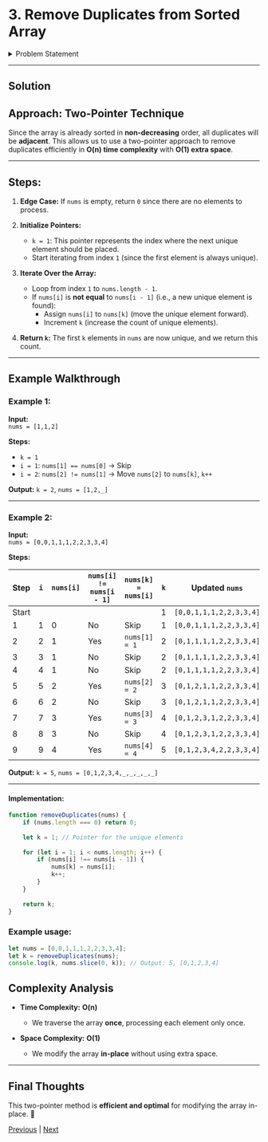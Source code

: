 # 3. Remove Duplicates from Sorted Array

<details>
  <summary>Problem Statement</summary>
  <hr>
  <div><div class="elfjS" data-track-load="description_content"><p>Given an integer array <code>nums</code> sorted in <strong>non-decreasing order</strong>, remove the duplicates <a href="https://en.wikipedia.org/wiki/In-place_algorithm" target="_blank"><strong>in-place</strong></a> such that each unique element appears only <strong>once</strong>. The <strong>relative order</strong> of the elements should be kept the <strong>same</strong>. Then return <em>the number of unique elements in </em><code>nums</code>.</p>

<p>Consider the number of unique elements of <code>nums</code> to be <code>k</code>, to get accepted, you need to do the following things:</p>

<ul>
	<li>Change the array <code>nums</code> such that the first <code>k</code> elements of <code>nums</code> contain the unique elements in the order they were present in <code>nums</code> initially. The remaining elements of <code>nums</code> are not important as well as the size of <code>nums</code>.</li>
	<li>Return <code>k</code>.</li>
</ul>

<p><strong>Custom Judge:</strong></p>

<p>The judge will test your solution with the following code:</p>

<pre>int[] nums = [...]; // Input array
int[] expectedNums = [...]; // The expected answer with correct length

int k = removeDuplicates(nums); // Calls your implementation

assert k == expectedNums.length;
for (int i = 0; i &lt; k; i++) {
    assert nums[i] == expectedNums[i];
}
</pre>

<p>If all assertions pass, then your solution will be <strong>accepted</strong>.</p>

<p>&nbsp;</p>
<p><strong class="example">Example 1:</strong></p>

<pre><strong>Input:</strong> nums = [1,1,2]
<strong>Output:</strong> 2, nums = [1,2,_]
<strong>Explanation:</strong> Your function should return k = 2, with the first two elements of nums being 1 and 2 respectively.
It does not matter what you leave beyond the returned k (hence they are underscores).
</pre>

<p><strong class="example">Example 2:</strong></p>

<pre><strong>Input:</strong> nums = [0,0,1,1,1,2,2,3,3,4]
<strong>Output:</strong> 5, nums = [0,1,2,3,4,_,_,_,_,_]
<strong>Explanation:</strong> Your function should return k = 5, with the first five elements of nums being 0, 1, 2, 3, and 4 respectively.
It does not matter what you leave beyond the returned k (hence they are underscores).
</pre>

<p>&nbsp;</p>
<p><strong>Constraints:</strong></p>

<ul>
	<li><code>1 &lt;= nums.length &lt;= 3 * 10<sup>4</sup></code></li>
	<li><code>-100 &lt;= nums[i] &lt;= 100</code></li>
	<li><code>nums</code> is sorted in <strong>non-decreasing</strong> order.</li>
</ul>
</div></div>
</details>

---
## Solution

## **Approach:** Two-Pointer Technique

Since the array is already sorted in **non-decreasing** order, all duplicates will be **adjacent**. This allows us to use a two-pointer approach to remove duplicates efficiently in **O(n) time complexity** with **O(1) extra space**.

---

## **Steps:**
1. **Edge Case:** If `nums` is empty, return `0` since there are no elements to process.

2. **Initialize Pointers:**
   - `k = 1`: This pointer represents the index where the next unique element should be placed.
   - Start iterating from index `1` (since the first element is always unique).

3. **Iterate Over the Array:**
   - Loop from index `1` to `nums.length - 1`.
   - If `nums[i]` is **not equal** to `nums[i - 1]` (i.e., a new unique element is found):
     - Assign `nums[i]` to `nums[k]` (move the unique element forward).
     - Increment `k` (increase the count of unique elements).

4. **Return `k`:** The first `k` elements in `nums` are now unique, and we return this count.

---

## **Example Walkthrough**

### **Example 1:**

**Input:**  
`nums = [1,1,2]`

**Steps:**
- `k = 1`
- `i = 1`: `nums[1] == nums[0]` → Skip
- `i = 2`: `nums[2] != nums[1]` → Move `nums[2]` to `nums[k]`, `k++`
  
**Output:** `k = 2`, `nums = [1,2,_]`

---

### **Example 2:**

**Input:**  
`nums = [0,0,1,1,1,2,2,3,3,4]`

**Steps:**

| Step | `i` | `nums[i]` | `nums[i] != nums[i - 1]` | `nums[k] = nums[i]` | `k` | Updated `nums`  |
|------|----|-----------|-------------------|-------------------|----|----------------|
| Start |  |           |                   |                   | 1  | `[0,0,1,1,1,2,2,3,3,4]` |
| 1 | 1  | 0         | No                | Skip              | 1  | `[0,0,1,1,1,2,2,3,3,4]` |
| 2 | 2  | 1         | Yes               | `nums[1] = 1`     | 2  | `[0,1,1,1,1,2,2,3,3,4]` |
| 3 | 3  | 1         | No                | Skip              | 2  | `[0,1,1,1,1,2,2,3,3,4]` |
| 4 | 4  | 1         | No                | Skip              | 2  | `[0,1,1,1,1,2,2,3,3,4]` |
| 5 | 5  | 2         | Yes               | `nums[2] = 2`     | 3  | `[0,1,2,1,1,2,2,3,3,4]` |
| 6 | 6  | 2         | No                | Skip              | 3  | `[0,1,2,1,1,2,2,3,3,4]` |
| 7 | 7  | 3         | Yes               | `nums[3] = 3`     | 4  | `[0,1,2,3,1,2,2,3,3,4]` |
| 8 | 8  | 3         | No                | Skip              | 4  | `[0,1,2,3,1,2,2,3,3,4]` |
| 9 | 9  | 4         | Yes               | `nums[4] = 4`     | 5  | `[0,1,2,3,4,2,2,3,3,4]` |

**Output:** `k = 5`, `nums = [0,1,2,3,4,_,_,_,_,_]`

---

#### Implementation:
```javascript
function removeDuplicates(nums) {
    if (nums.length === 0) return 0;
    
    let k = 1; // Pointer for the unique elements
    
    for (let i = 1; i < nums.length; i++) {
        if (nums[i] !== nums[i - 1]) {
            nums[k] = nums[i];
            k++;
        }
    }
    
    return k;
}
```


### Example usage:
```javascript
let nums = [0,0,1,1,1,2,2,3,3,4];
let k = removeDuplicates(nums);
console.log(k, nums.slice(0, k)); // Output: 5, [0,1,2,3,4]
```

## **Complexity Analysis**

- **Time Complexity:** **O(n)**  
  - We traverse the array **once**, processing each element only once.
  
- **Space Complexity:** **O(1)**  
  - We modify the array **in-place** without using extra space.

---

## **Final Thoughts**

This two-pointer method is **efficient and optimal** for modifying the array in-place. 🚀


[Previous](2.remove-element.md) | [Next](index.md)
